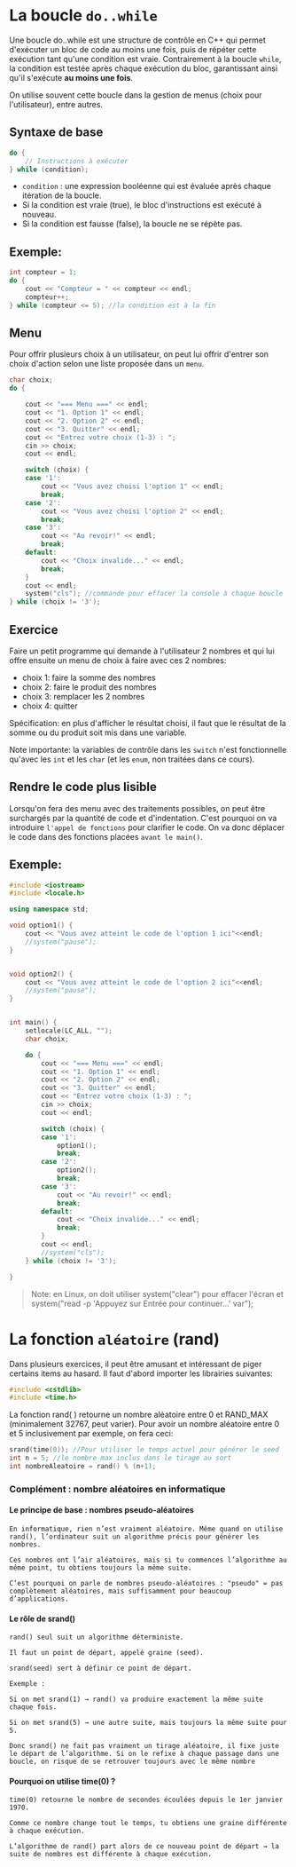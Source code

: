 # La boucle `do..while`

Une boucle do..while est une structure de contrôle en C++ qui permet d'exécuter un bloc de code au moins une fois, puis de répéter cette exécution tant qu'une condition est vraie. Contrairement à la boucle `while`, la condition est testée après chaque exécution du bloc, garantissant ainsi qu'il s'exécute **au moins une fois**.

On utilise souvent cette boucle dans la gestion de menus (choix pour l'utilisateur), entre autres.

## Syntaxe de base

```cpp
do {
    // Instructions à exécuter
} while (condition);
```

- `condition` : une expression booléenne qui est évaluée après chaque itération de la boucle.
- Si la condition est vraie (true), le bloc d'instructions est exécuté à nouveau.
- Si la condition est fausse (false), la boucle ne se répète pas.

## Exemple:

```cpp
int compteur = 1;
do {
    cout << "Compteur = " << compteur << endl;
    compteur++;
} while (compteur <= 5); //la condition est à la fin
```

## Menu

Pour offrir plusieurs choix à un utilisateur, on peut lui offrir d'entrer son choix d'action selon une liste proposée dans un `menu`.

```cpp
char choix;
do {

    cout << "=== Menu ===" << endl;
    cout << "1. Option 1" << endl;
    cout << "2. Option 2" << endl;
    cout << "3. Quitter" << endl;
    cout << "Entrez votre choix (1-3) : ";
    cin >> choix;
    cout << endl;

    switch (choix) {
    case '1':
        cout << "Vous avez choisi l'option 1" << endl;
        break;
    case '2':
        cout << "Vous avez choisi l'option 2" << endl;
        break;
    case '3':
        cout << "Au revoir!" << endl;
        break;
    default:
        cout << "Choix invalide..." << endl;
        break;
    }
    cout << endl;
    system("cls"); //commande pour effacer la console à chaque boucle
} while (choix != '3');
```

## Exercice

Faire un petit programme qui demande à l'utilisateur 2 nombres et qui lui offre ensuite un menu de choix à faire avec ces 2 nombres: 
- choix 1: faire la somme des nombres
- choix 2: faire le produit des nombres
- choix 3: remplacer les 2 nombres
- choix 4: quitter

Spécification: en plus d'afficher le résultat choisi, il faut que le résultat de la somme ou du produit soit mis dans une variable.

Note importante: la variables de contrôle dans les `switch` n'est fonctionnelle qu'avec les `int` et les `char` (et les `enum`, non traitées dans ce cours).

## Rendre le code plus lisible

Lorsqu'on fera des menu avec des traitements possibles, on peut être surchargés par la quantité de code et d'indentation. C'est pourquoi on va introduire `l'appel de fonctions` pour clarifier le code. On va donc déplacer le code dans des fonctions placées `avant le main()`.

## Exemple:

```cpp
#include <iostream>
#include <locale.h>

using namespace std;

void option1() {
	cout << "Vous avez atteint le code de l'option 1 ici"<<endl;
	//system("pause");
}


void option2() {
	cout << "Vous avez atteint le code de l'option 2 ici"<<endl;
	//system("pause");
}


int main() {
	setlocale(LC_ALL, "");
	char choix;

	do {
		cout << "=== Menu ===" << endl;
		cout << "1. Option 1" << endl;
		cout << "2. Option 2" << endl;
		cout << "3. Quitter" << endl;
		cout << "Entrez votre choix (1-3) : ";
		cin >> choix;
		cout << endl;

		switch (choix) {
		case '1':
			option1();
			break;
		case '2':
			option2();
			break;
		case '3':
			cout << "Au revoir!" << endl;
			break;
		default:
			cout << "Choix invalide..." << endl;
			break;
		}
		cout << endl;
		//system("cls");
	} while (choix != '3');

}
```
> Note: en Linux, on doit utiliser system("clear") pour effacer l'écran et <br> 
> system("read -p 'Appuyez sur Entrée pour continuer...' var");




# La fonction `aléatoire` (rand)

Dans plusieurs exercices, il peut être amusant et intéressant de piger certains items au hasard. Il faut d'abord importer les librairies suivantes:

```cpp
#include <cstdlib> 
#include <time.h>
```

La fonction rand( ) retourne un nombre aléatoire entre 0 et RAND_MAX (minimalement 32767, peut varier). Pour avoir un nombre aléatoire entre 0 et 5 inclusivement par exemple, on fera ceci:

```cpp
srand(time(0)); //Pour utiliser le temps actuel pour générer le seed 
int n = 5; //le nombre max inclus dans le tirage au sort
int nombreAleatoire = rand() % (n+1); 
```

### Complément : nombre aléatoires en informatique


####  Le principe de base : nombres pseudo-aléatoires

	En informatique, rien n’est vraiment aléatoire. Même quand on utilise rand(), l’ordinateur suit un algorithme précis pour générer les nombres.

	Ces nombres ont l’air aléatoires, mais si tu commences l’algorithme au même point, tu obtiens toujours la même suite.

	C’est pourquoi on parle de nombres pseudo-aléatoires : "pseudo" = pas complètement aléatoires, mais suffisamment pour beaucoup d’applications.

#### Le rôle de srand()

	rand() seul suit un algorithme déterministe.

	Il faut un point de départ, appelé graine (seed).

	srand(seed) sert à définir ce point de départ.

	Exemple :

	Si on met srand(1) → rand() va produire exactement la même suite chaque fois.

	Si on met srand(5) → une autre suite, mais toujours la même suite pour 5.

	Donc srand() ne fait pas vraiment un tirage aléatoire, il fixe juste le départ de l’algorithme. Si on le refixe à chaque passage dans une boucle, on risque de se retrouver toujours avec le même nombre

#### Pourquoi on utilise time(0) ?

	time(0) retourne le nombre de secondes écoulées depuis le 1er janvier 1970.

	Comme ce nombre change tout le temps, tu obtiens une graine différente à chaque exécution.

	L’algorithme de rand() part alors de ce nouveau point de départ → la suite de nombres est différente à chaque exécution.

